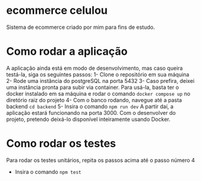 ﻿# ecommerce celulou
Sistema de ecommerce criado por mim para fins de estudo.

# Como rodar a aplicação
A aplicação ainda está em modo de desenvolvimento, mas caso queira testá-la, siga os seguintes passos:
1- Clone o repositório em sua máquina
2- Rode uma instância do postgreSQL na porta 5432
3- Caso prefira, deixei uma instância pronta para subir via container. Para usá-la, basta ter o docker instalado em sa máquina e rodar o comando ```docker compose up``` no diretório raiz do projeto
4- Com o banco rodando, navegue até a pasta backend ```cd backend```
5- Insira o comando ```npm run dev```
A partir daí, a aplicação estará funcionando na porta 3000.
Com o desenvolver do projeto, pretendo deixá-lo disponível inteiramente usando Docker.

# Como rodar os testes
Para rodar os testes unitários, repita os passos acima até o passo número 4
- Insira o comando ```npm test```
